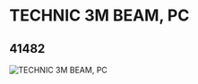 # TECHNIC 3M BEAM, PC
## 41482
![TECHNIC 3M BEAM, PC](https://lc-www-live-s.legocdn.com/media/bricks/5/2/4157772.jpg)